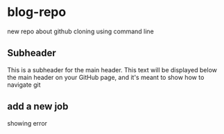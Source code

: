 # blog-repo
new repo about github cloning using command line

## Subheader
This is a subheader for the main header. This text will be displayed below the main header on your GitHub page, and it's meant to show how to navigate git

## add a new job

showing error

